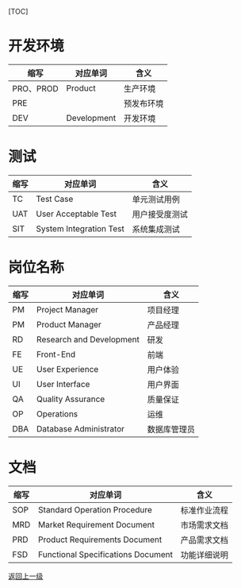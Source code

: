 [TOC]

# 开发环境

| 缩写      | 对应单词    | 含义       |
| --------- | ----------- | ---------- |
| PRO、PROD | Product     | 生产环境   |
| PRE       |             | 预发布环境 |
| DEV       | Development | 开发环境   |

# 测试

| 缩写 | 对应单词                | 含义           |
| ---- | ----------------------- | -------------- |
| TC   | Test Case               | 单元测试用例   |
| UAT  | User Acceptable Test    | 用户接受度测试 |
| SIT  | System Integration Test | 系统集成测试   |

# 岗位名称

| 缩写 | 对应单词                 | 含义         |
| ---- | ------------------------ | ------------ |
| PM   | Project Manager          | 项目经理     |
| PM   | Product Manager          | 产品经理     |
| RD   | Research and Development | 研发         |
| FE   | Front-End                | 前端         |
| UE   | User Experience          | 用户体验     |
| UI   | User Interface           | 用户界面     |
| QA   | Quality Assurance        | 质量保证     |
| OP   | Operations               | 运维         |
| DBA  | Database Administrator   | 数据库管理员 |

# 文档

| 缩写 | 对应单词                           | 含义         |
| ---- | ---------------------------------- | ------------ |
| SOP  | Standard Operation Procedure       | 标准作业流程 |
| MRD  | Market Requirement Document        | 市场需求文档 |
| PRD  | Product Requirements Document      | 产品需求文档 |
| FSD  | Functional Specifications Document | 功能详细说明 |

[返回上一级](../index.html)
